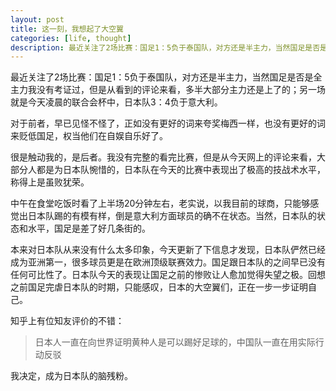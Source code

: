 ```yaml
---
layout: post
title: 这一刻，我想起了大空翼
categories: [life, thought]
description: 最近关注了2场比赛：国足1：5负于泰国队，对方还是半主力，当然国足是否是全主力我没有考证过，但是从看到的评论来看，多半大部分主力还是上了的；另一场就是今天凌晨的联合会杯中，日本队3：4负于意大利。对于前者，早已见怪不怪了，正如没有更好的词来夸奖梅西一样，也没有更好的词来贬低国足，权当他们在自娱自乐好了。很是触动我的，是后者。我没有完整的看完比赛
---
```


最近关注了2场比赛：国足1：5负于泰国队，对方还是半主力，当然国足是否是全主力我没有考证过，但是从看到的评论来看，多半大部分主力还是上了的；另一场就是今天凌晨的联合会杯中，日本队3：4负于意大利。

对于前者，早已见怪不怪了，正如没有更好的词来夸奖梅西一样，也没有更好的词来贬低国足，权当他们在自娱自乐好了。

很是触动我的，是后者。我没有完整的看完比赛，但是从今天网上的评论来看，大部分人都是为日本队惋惜的，日本队在今天的比赛中表现出了极高的技战术水平，称得上是虽败犹荣。

中午在食堂吃饭时看了上半场20分钟左右，老实说，以我目前的球商，只能够感觉出日本队踢的有模有样，倒是意大利方面球员的确不在状态。当然，日本队的状态和水平，国足是差了好几条街的。

本来对日本队从来没有什么太多印象，今天更新了下信息才发现，日本队俨然已经成为亚洲第一，很多球员更是在欧洲顶级联赛效力。国足跟日本队的之间早已没有任何可比性了。日本队今天的表现让国足之前的惨败让人愈加觉得失望之极。回想之前国足完虐日本队的时期，只能感叹，日本的大空翼们，正在一步一步证明自己。

知乎上有位知友评价的不错：

> 日本人一直在向世界证明黄种人是可以踢好足球的，中国队一直在用实际行动反驳

我决定，成为日本队的脑残粉。
